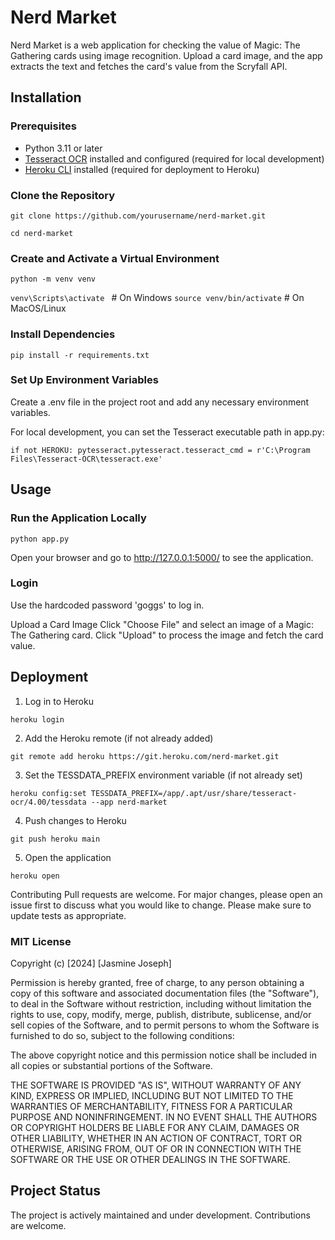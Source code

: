 # Nerd Market

Nerd Market is a web application for checking the value of Magic: The Gathering cards using image recognition. Upload a card image, and the app extracts the text and fetches the card's value from the Scryfall API.

## Installation

### Prerequisites

- Python 3.11 or later
- [Tesseract OCR](https://github.com/tesseract-ocr/tesseract) installed and configured (required for local development)
- [Heroku CLI](https://devcenter.heroku.com/articles/heroku-cli) installed (required for deployment to Heroku)

### Clone the Repository

```git clone https://github.com/yourusername/nerd-market.git```

```cd nerd-market```


### Create and Activate a Virtual Environment

```python -m venv venv```

```venv\Scripts\activate ```  # On Windows
```source venv/bin/activate```  # On MacOS/Linux

### Install Dependencies

```pip install -r requirements.txt```

### Set Up Environment Variables
Create a .env file in the project root and add any necessary environment variables.

For local development, you can set the Tesseract executable path in app.py:

``if not HEROKU:
    pytesseract.pytesseract.tesseract_cmd = r'C:\Program Files\Tesseract-OCR\tesseract.exe'``

## Usage
### Run the Application Locally

``python app.py``

Open your browser and go to http://127.0.0.1:5000/ to see the application.

### Login
Use the hardcoded password 'goggs' to log in.

Upload a Card Image
Click "Choose File" and select an image of a Magic: The Gathering card.
Click "Upload" to process the image and fetch the card value.

## Deployment

1. Log in to Heroku

``heroku login``

2. Add the Heroku remote (if not already added)

``git remote add heroku https://git.heroku.com/nerd-market.git``

3. Set the TESSDATA_PREFIX environment variable (if not already set)

``heroku config:set TESSDATA_PREFIX=/app/.apt/usr/share/tesseract-ocr/4.00/tessdata --app nerd-market``

4. Push changes to Heroku

``git push heroku main``

5. Open the application

``heroku open``

Contributing
Pull requests are welcome. For major changes, please open an issue first to discuss what you would like to change. Please make sure to update tests as appropriate.


### MIT License

Copyright (c) [2024] [Jasmine Joseph]

Permission is hereby granted, free of charge, to any person obtaining a copy
of this software and associated documentation files (the "Software"), to deal
in the Software without restriction, including without limitation the rights
to use, copy, modify, merge, publish, distribute, sublicense, and/or sell
copies of the Software, and to permit persons to whom the Software is
furnished to do so, subject to the following conditions:

The above copyright notice and this permission notice shall be included in all
copies or substantial portions of the Software.

THE SOFTWARE IS PROVIDED "AS IS", WITHOUT WARRANTY OF ANY KIND, EXPRESS OR
IMPLIED, INCLUDING BUT NOT LIMITED TO THE WARRANTIES OF MERCHANTABILITY,
FITNESS FOR A PARTICULAR PURPOSE AND NONINFRINGEMENT. IN NO EVENT SHALL THE
AUTHORS OR COPYRIGHT HOLDERS BE LIABLE FOR ANY CLAIM, DAMAGES OR OTHER
LIABILITY, WHETHER IN AN ACTION OF CONTRACT, TORT OR OTHERWISE, ARISING FROM,
OUT OF OR IN CONNECTION WITH THE SOFTWARE OR THE USE OR OTHER DEALINGS IN THE
SOFTWARE.

## Project Status
The project is actively maintained and under development. Contributions are welcome.